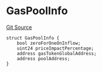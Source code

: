 # GasPoolInfo
[Git Source](https://github.com/Maia-DAO/test-env-V2/blob/84b5f9e8695c91ddb02f27bb3dfb1c652f55ced4/ulysses-omnichain/interfaces/IRootPort.sol)


```solidity
struct GasPoolInfo {
    bool zeroForOneOnInflow;
    uint24 priceImpactPercentage;
    address gasTokenGlobalAddress;
    address poolAddress;
}
```

